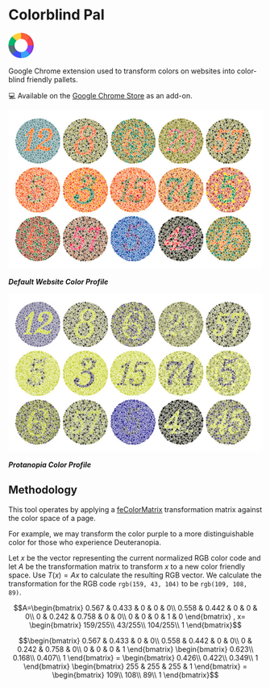 # Colorblind Pal

<img src="./icon.png" alt="Colorblind Pal" width="50" style="display: inline;" />

Google Chrome extension used to transform colors on websites into color-blind friendly pallets.

:computer: Available on the [Google Chrome Store](https://chromewebstore.google.com/detail/color-blindness-pal/iodikbnaicicgiohepnfakflaffdndak?authuser=0&hl=en) as an add-on.

![Default](./docs/images/Ishihara-Default.jpg)

___Default Website Color Profile___

![Default](./docs/images/Ishihara-Protanopia.jpg)

___Protanopia Color Profile___

## Methodology

This tool operates by applying a [feColorMatrix] transformation matrix against the color space of a page.

For example, we may transform the color purple to a more distinguishable color for those who experience Deuteranopia.

Let $x$ be the vector representing the current normalized RGB color code and let $A$ be the transformation matrix to
transform $x$ to a new color friendly space. Use $T(x)=Ax$ to calculate the resulting RGB vector. We calculate the
transformation for the RGB code `rgb(159, 43, 104)` to be `rgb(109, 108, 89)`.

```math
A=\begin{bmatrix}
0.567 & 0.433 & 0 & 0 & 0\\
0.558 & 0.442 & 0 & 0 & 0\\
0 & 0.242 & 0.758 & 0 & 0\\
0 & 0 & 0 & 1 & 0
\end{bmatrix}
, x=
\begin{bmatrix}
159/255\\
43/255\\
104/255\\
1
\end{bmatrix}
```

```math
\begin{bmatrix}
0.567 & 0.433 & 0 & 0\\
0.558 & 0.442 & 0 & 0\\
0 & 0.242 & 0.758 & 0\\
0 & 0 & 0 & 1
\end{bmatrix}
\begin{bmatrix}
0.623\\
0.168\\
0.407\\
1
\end{bmatrix} =
\begin{bmatrix}
0.426\\
0.422\\
0.349\\
1
\end{bmatrix}
\begin{bmatrix}
255 & 255 & 255 & 1
\end{bmatrix}
=
\begin{bmatrix}
109\\
108\\
89\\
1
\end{bmatrix}
```


[feColorMatrix]: https://developer.mozilla.org/en-US/docs/Web/SVG/Element/feColorMatrix
